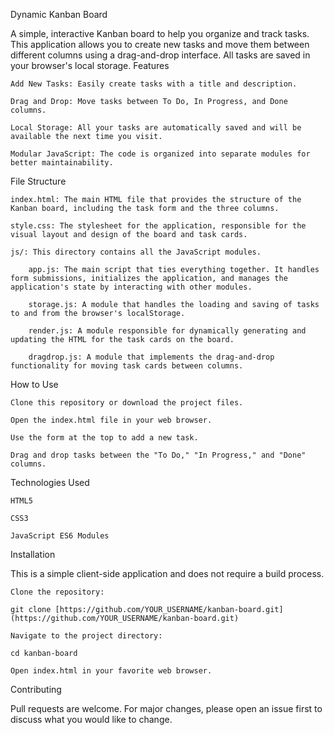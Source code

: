 Dynamic Kanban Board

A simple, interactive Kanban board to help you organize and track tasks. This application allows you to create new tasks and move them between different columns using a drag-and-drop interface. All tasks are saved in your browser's local storage.
Features

    Add New Tasks: Easily create tasks with a title and description.

    Drag and Drop: Move tasks between To Do, In Progress, and Done columns.

    Local Storage: All your tasks are automatically saved and will be available the next time you visit.

    Modular JavaScript: The code is organized into separate modules for better maintainability.

File Structure

    index.html: The main HTML file that provides the structure of the Kanban board, including the task form and the three columns.

    style.css: The stylesheet for the application, responsible for the visual layout and design of the board and task cards.

    js/: This directory contains all the JavaScript modules.

        app.js: The main script that ties everything together. It handles form submissions, initializes the application, and manages the application's state by interacting with other modules.

        storage.js: A module that handles the loading and saving of tasks to and from the browser's localStorage.

        render.js: A module responsible for dynamically generating and updating the HTML for the task cards on the board.

        dragdrop.js: A module that implements the drag-and-drop functionality for moving task cards between columns.

How to Use

    Clone this repository or download the project files.

    Open the index.html file in your web browser.

    Use the form at the top to add a new task.

    Drag and drop tasks between the "To Do," "In Progress," and "Done" columns.

Technologies Used

    HTML5

    CSS3

    JavaScript ES6 Modules

Installation

This is a simple client-side application and does not require a build process.

    Clone the repository:

    git clone [https://github.com/YOUR_USERNAME/kanban-board.git](https://github.com/YOUR_USERNAME/kanban-board.git)

    Navigate to the project directory:

    cd kanban-board

    Open index.html in your favorite web browser.

Contributing

Pull requests are welcome. For major changes, please open an issue first to discuss what you would like to change.
